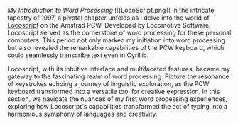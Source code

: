 _My Introduction to Word Processing_
![[LocoScript.png]]
In the intricate tapestry of 1997, a pivotal chapter unfolds as I delve into the world of [Locoscript](https://es.wikipedia.org/wiki/LocoScript) on the Amstrad PCW. Developed by Locomotive Software, Locoscript served as the cornerstone of word processing for these personal computers. This period not only marked my initiation into word processing but also revealed the remarkable capabilities of the PCW keyboard, which could seamlessly transcribe text even in Cyrillic.

Locoscript, with its intuitive interface and multifaceted features, became my gateway to the fascinating realm of word processing. Picture the resonance of keystrokes echoing a journey of linguistic exploration, as the PCW keyboard transformed into a versatile tool for creative expression. In this section, we navigate the nuances of my first word processing experiences, exploring how Locoscript's capabilities transformed the act of typing into a harmonious symphony of languages and creativity.